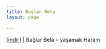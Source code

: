 ```yaml
---
title: Bağlar Bela
layout: page

---
```

<a href="https://cloud.mail.ru/public/a60f5dbb0fd8/Ba%C4%9FlarBela%20-%20Ya%C5%9Famak%20Haram" target="_blank">[indir]</a> | Bağlar Bela &#8211; yaşamak Haram